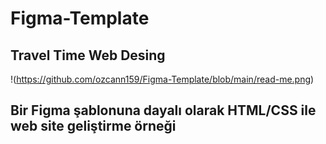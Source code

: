 # Figma-Template
## Travel Time Web Desing 
!(https://github.com/ozcann159/Figma-Template/blob/main/read-me.png)
## Bir Figma şablonuna dayalı olarak HTML/CSS ile web site geliştirme örneği
